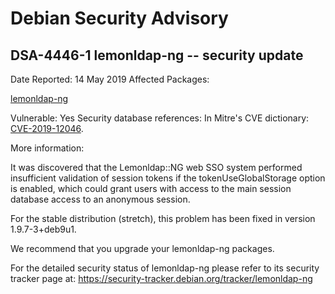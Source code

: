 
Debian Security Advisory
========================


DSA-4446-1 lemonldap-ng -- security update
------------------------------------------



Date Reported:
14 May 2019
Affected Packages:

[lemonldap-ng](https://packages.debian.org/src:lemonldap-ng)

Vulnerable:
Yes
Security database references:
In Mitre's CVE dictionary: [CVE-2019-12046](https://security-tracker.debian.org/tracker/CVE-2019-12046).  

More information:

It was discovered that the Lemonldap::NG web SSO system performed
insufficient validation of session tokens if the tokenUseGlobalStorage
option is enabled, which could grant users with access to the main
session database access to an anonymous session.


For the stable distribution (stretch), this problem has been fixed in
version 1.9.7-3+deb9u1.


We recommend that you upgrade your lemonldap-ng packages.


For the detailed security status of lemonldap-ng please refer to
its security tracker page at:
<https://security-tracker.debian.org/tracker/lemonldap-ng>





